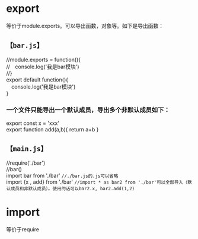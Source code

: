 # export
等价于module.exports。可以导出函数，对象等。如下是导出函数：  
## `【bar.js】`  
//module.exports = function(){  
//&emsp;console.log('我是bar模块')  
//}  
export default function(){  
&emsp;console.log('我是bar模块')      
}  
### 一个文件只能导出一个默认成员，导出多个非默认成员如下：  
export const x = 'xxx'  
export function add(a,b){
    return a+b
}
## `【main.js】`  
//require('./bar')  
//bar()  
import bar from './bar'  `//./bar.js的.js可以省略`  
import {x , add} from './bar'  `//import * as bar2 from './bar'可以全部导入（默认成员和非默认成员）。使用的话可以bar2.x, bar2.add(1,2)`  
# import
等价于require